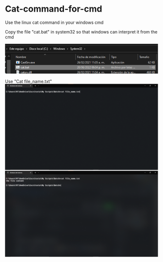 # Cat-command-for-cmd
Use the linux cat command in your windows cmd

Copy the file "cat.bat" in system32 so that windows can interpret it from the cmd

![alt text](https://github.com/ElShin0/Cat-command-for-cmd/blob/main/cat%20command/imgs/screenshot%20(1).png)

Use "Cat file_name.txt"
![alt text](https://github.com/ElShin0/Cat-command-for-cmd/blob/main/cat%20command/imgs/screenshot%20(2).png)
![alt text](https://github.com/ElShin0/Cat-command-for-cmd/blob/main/cat%20command/imgs/screenshot%20(3).png)
